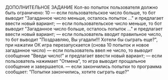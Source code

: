 ДОПОЛНИТЕЛЬНОЕ ЗАДАНИЕ
Кол-во попыток пользователя должно быть ограничено: 10
— если пользовательское число больше, то бот выводит "Загаданное число меньше, осталось попыток ..." и предлагает ввести новый вариант;
— если пользовательское число меньше, то бот выводит "Загаданное число больше, осталось попыток ..." и предлагает ввести новый вариант;
— если пользователь вводит правильное число, то бот выводит "Поздравляю, Вы угадали!!! Хотели бы сыграть еще?", при нажатии ОК игра перезапускается (снова 10 попыток и новое загаданное число)
— если пользователь ввел не число, то выводит сообщение "Введи число!" и предлагает ввести новый вариант;
— если пользователь нажимает "Отмена", то игра выводит прощальное сообщение и завершается.
— если закончились попытки то программа сообщает: "Попытки закончились, хотите сыграть еще?"
